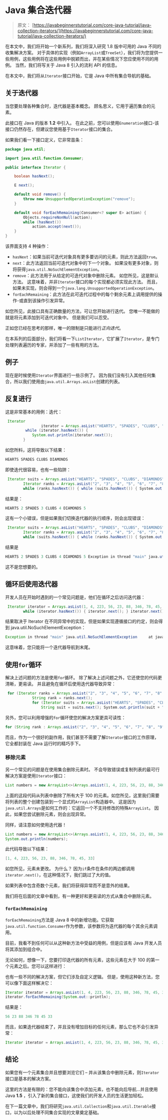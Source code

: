 # Java 集合迭代器

> 原文： [https://javabeginnerstutorial.com/core-java-tutorial/java-collection-iterators/](https://javabeginnerstutorial.com/core-java-tutorial/java-collection-iterators/)

在本文中，我们将开始一个新系列，我们将深入研究 1.8 版中可用的 Java 不同的收集解决方案。 对于具体的实现（例如`ArrayList`或`TreeSet`），我们将为您提供一些用例，这些用例将在这些用例中脱颖而出，并在某些情况下您应使用不同的用例。 当然，我们将写关于 Java 8 引入的流利 API 的信息。

在本文中，我们将从`Iterator`接口开始，它是 Java 中所有集合导航的基础。

## 关于迭代器

当您要处理各种集合时，迭代器是基本概念。 顾名思义，它用于遍历集合的元素。

此接口在 Java 的版本 **1.2** 中引入。 在此之前，您可以使用`Enumeration`接口-该接口仍然存在，但建议您使用基于`Iterator`接口的集合。

如果我们看一下接口定义，它非常苗条：

```java
package java.util;

import java.util.function.Consumer;

public interface Iterator {

    boolean hasNext();

    E next();

    default void remove() {
        throw new UnsupportedOperationException("remove");
    }

    default void forEachRemaining(Consumer<? super E> action) {
        Objects.requireNonNull(action);
        while (hasNext())
            action.accept(next());
    }
} 
```

该界面支持 4 种操作：

*   `hasNext`：如果当前可迭代对象具有更多要访问的元素，则此方法返回`true`。
*   `next`：此方法返回当前可迭代对象中的下一个对象。 如果没有更多对象，则将获得`java.util.NoSuchElementException`。
*   `remove`：此方法用于从给定的可迭代对象中删除元素。 如您所见，这是默认方法。 这意味着，并非`Iterator`接口的每个实现都必须实现此方法。 而且，如果未实现，则会得到一个`java.lang.UnsupportedOperationException`。
*   `forEachRemaining`：此方法在此可迭代过程中的每个剩余元素上调用提供的操作-或直到该操作引发异常。

如您所见，此接口具有正确数量的方法，可让您开始进行迭代。 您唯一不能做的就是将元素添加到可迭代对象中。 但是我们可以忍受。

正如您已经在思考的那样，唯一的限制是只能进行*正向迭代*。

在本系列的后面部分，我们将看一下`ListIterator`，它扩展了`Iterator`，是专门处理列表遍历的专家，并添加了一些有用的方法。

## 例子

现在是时候使用`Iterator`界面进行一些示例了。 因为我们没有引入其他任何集合，所以我们使用由`java.util.Arrays.asList`创建的列表。

## 反复进行

这是非常基本的用例：迭代：

```java
 Iterator
                iterator = Arrays.asList("HEARTS", "SPADES", "CLUBS", "DIAMONDS").iterator();
         while (iterator.hasNext()) { 
            System.out.println(iterator.next()); 
        } 
```

如您所料，这将导致以下结果：

```java
HEARTS SPADES CLUBS DIAMONDS 
```

即使迭代很容易，也有一些陷阱：

```java
 Iterator suits = Arrays.asList("HEARTS", "SPADES", "CLUBS", "DIAMONDS").iterator(); 
        Iterator ranks = Arrays.asList("2", "3", "4", "5", "6", "7", "8", "9", "10", "J", "Q", "K", "A").iterator(); 
        while (ranks.hasNext()) { while (suits.hasNext()) { System.out.println(suits.next() + " " + ranks.next()); } } 
```

结果是：

```java
HEARTS 2 SPADES 3 CLUBS 4 DIAMONDS 5 
```

这有一个小错误，但是如果我们切换迭代器的执行顺序，则会出现错误：

```java
 Iterator suits = Arrays.asList("HEARTS", "SPADES", "CLUBS", "DIAMONDS").iterator(); 
        Iterator ranks = Arrays.asList("2", "3", "4", "5", "6", "7", "8", "9", "10", "J", "Q", "K", "A").iterator(); 
        while (suits.hasNext()) { while (ranks.hasNext()) { System.out.println(suits.next() + " " + ranks.next()); } } 
```

结果是

```java
HEARTS 2 SPADES 3 CLUBS 4 DIAMONDS 5 Exception in thread "main" java.util.NoSuchElementException     at java.util.AbstractList$Itr.next(AbstractList.java:364)
```

这不是您想要的。

## 循环后使用迭代器

开发人员在开始时遇到的一个常见问题是，他们在循环之后访问迭代器：

```java
 Iterator iterator = Arrays.asList(1, 4, 223, 56, 23, 88, 346, 78, 45, 33).iterator(); 
        while (iterator.hasNext()) { iterator.next(); } iterator.next(); 
```

结果取决于 Iterator 在不同异常中的实现，但是如果实现遵循接口的约定，则会得到 java.util.NoSuchElementException：

```java
Exception in thread "main" java.util.NoSuchElementException     at java.util.AbstractList$Itr.next(AbstractList.java:364) 
```

这意味着，您只能将一个迭代器导航到末尾。

## 使用`for`循环

解决上述问题的方法是使用`for`循环。 除了解决上述问题之外，它还使您的代码更清晰，更易读。 并且避免在循环后使用迭代器导致异常：

```java
 for (Iterator ranks = Arrays.asList("2", "3", "4", "5", "6", "7", "8", "9", "10", "J", "Q", "K", "A").iterator(); ranks.hasNext(); ) { 
            String rank = ranks.next(); 
            for (Iterator suits = Arrays.asList("HEARTS", "SPADES", "CLUBS", "DIAMONDS").iterator(); suits.hasNext(); ) { 
                String suit = suits.next(); System.out.println(suit + " " + rank); } } 
```

另外，您可以利用增强的`for`循环使您的解决方案更具可读性：

```java
for (String rank : Arrays.asList("2", "3", "4", "5", "6", "7", "8", "9", "10", "J", "Q", "K", "A")) {     for (String suit : Arrays.asList("HEARTS", "SPADES", "CLUBS", "DIAMONDS")) {         System.out.println(suit + " " + rank);     } } 
```

而且，作为一个很好的副作用，我们甚至不需要了解`Iterator`接口的工作原理，它全都封装在 Java 运行时的精巧手下。

### 移除元素

另一个常见的问题是在使用集合删除元素时。 不会导致错误或复制列表的最可行解决方案是使用`Iterator`接口：

```java
List numbers = new ArrayList<>(Arrays.asList(1, 4, 223, 56, 23, 88, 346, 78, 45, 33)); Iterator iterator = numbers.iterator(); while (iterator.hasNext()) {     if (iterator.next() > 100) {         iterator.remove();     } } 
```

上面的这段代码从列表中删除了所有大于 100 的元素。如您所见，这里我们需要将列表的整个创建包装到一个显式的`ArrayList`构造器中。 这是因为`java.util.Arrays`是如何工作的：它返回一个不支持修改的特殊`ArrayList`。 因此，如果您尝试删除元素，则会出现异常。

同样，请注意如何使用迭代器！

```java
List numbers = new ArrayList<>(Arrays.asList(1, 4, 223, 56, 23, 88, 346, 78, 45, 33)); Iterator iterator = numbers.iterator(); while (iterator.hasNext()) {     if (iterator.next() < 0 || iterator.next() > 100) {         iterator.remove();     } } 
System.out.println(numbers); 
```

此代码导致以下结果：

```java
[1, 4, 223, 56, 23, 88, 346, 78, 45, 33] 
```

如您所见，元素未更改。 为什么？ 因为`if`条件在条件的两边都调用`iterator.next()`，在这种情况下，我们跳过了大的值。

如果列表中包含奇数个元素，我们将获得异常而不是意外的结果。

我们将在后面的文章中看到，有一种更好和更易读的方式从集合中删除元素。

### `forEachRemaining`

`forEachRemaining`方法是 Java 8 中的新增功能。它获取`java.util.function.Consumer`作为参数，该参数将为迭代器的每个其余元素调用。

目前，我看不到任何可以从这种新方法中受益的用例，但是应该有 Java 开发人员将其添加到组合中。

无论如何，想像一下，您要打印迭代器的所有元素，这些元素在大于 100 的第一个元素之后。您可以这样进行：

也有一些不同的解决方案，但它们涉及自定义逻辑。 但是，使用这种新方法，您可以像下面这样解决它：

```java
Iterator iterator = Arrays.asList(1, 4, 223, 56, 23, 88, 346, 78, 45, 33).iterator();  while (iterator.hasNext()) {     if (iterator.next() > 100) {         break;     } }
iterator.forEachRemaining(System.out::println); 
```

结果是：

```java
56 23 88 346 78 45 33
```

而且，如果迭代器结束了，并且没有增加目标的任何元素，那么它也不会引发异常：

```java
Iterator iterator = Arrays.asList(1, 4, 223, 56, 23, 88, 346, 78, 45, 33).iterator();  while (iterator.hasNext()) {     if (iterator.next() > 500) {         break;     } } iterator.forEachRemaining(System.out::println); 
```

## 结论

如果您有一个元素集合并且想要浏览它们 – 并从该集合中删除元素，则`Iterator`接口是基本的解决方案。

这里的方法是有限的：您不能向该集合中添加元素，也不能向后导航...并且使用 Java **1.5** ，引入了新的集合接口，这使我们的开发人员的生活更加轻松。

在下一篇文章中，我们将研究`java.util.Collection`和`java.util.Iterable`接口，以为以后处理不同集合实现的文章奠定基础。